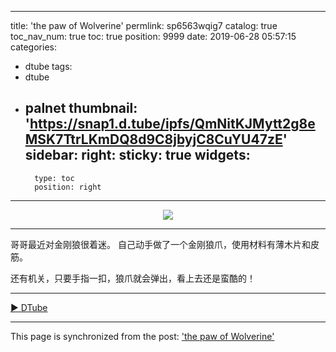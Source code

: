 
---
title: 'the paw of Wolverine'
permlink: sp6563wqig7
catalog: true
toc_nav_num: true
toc: true
position: 9999
date: 2019-06-28 05:57:15
categories:
- dtube
tags:
- dtube
- palnet
thumbnail: 'https://snap1.d.tube/ipfs/QmNitKJMytt2g8eMSK7TtrLKmDQ8d9C8jbyjC8CuYU47zE'
sidebar:
    right:
        sticky: true
widgets:
    -
        type: toc
        position: right
---


<center><a href='https://d.tube/#!/v/andrewma/sp6563wqig7'><img src='https://snap1.d.tube/ipfs/QmNitKJMytt2g8eMSK7TtrLKmDQ8d9C8jbyjC8CuYU47zE'></a></center><hr>

哥哥最近对金刚狼很着迷。
自己动手做了一个金刚狼爪，使用材料有薄木片和皮筋。

还有机关，只要手指一扣，狼爪就会弹出，看上去还是蛮酷的！

<hr><a href='https://d.tube/#!/v/andrewma/sp6563wqig7'> ▶️ DTube</a><br />

- - -

This page is synchronized from the post: ['the paw of Wolverine'](https://steemit.com/@andrewma/sp6563wqig7)
